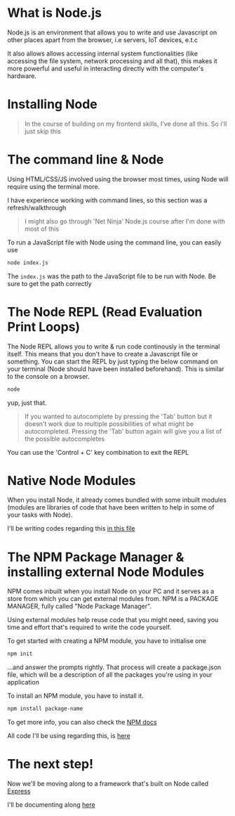 # What is Node.js

Node.js is an environment that allows you to write and use Javascript on other places apart from the browser, i.e servers, IoT devices, e.t.c

It also allows allows accessing internal system functionalities (like accessing the file system, network processing and all that), this makes it more powerful and useful in interacting directly with the computer's hardware.

# Installing Node

> In the course of building on my frontend skills, I've done all this. So i'll just skip this

# The command line & Node

Using HTML/CSS/JS involved using the browser most times, using Node will require using the terminal more.

I have experience working with command lines, so this section was a refresh/walkthrough

> I might also go through 'Net Ninja' Node.js course after I'm done with most of this

To run a JavaScript file with Node using the command line, you can easily use
```bash
node index.js
```

The `index.js` was the path to the JavaScript file to be run with Node. Be sure to get the path correctly

# The Node REPL (Read Evaluation Print Loops)

The Node REPL allows you to write & run code continously in the terminal itself. This means that you don't have to create a Javascript file or something. You can start the REPL by just typing the below command on your terminal (Node should have been installed beforehand). This is similar to the console on a browser.

```bash
node
```

yup, just that.

> If you wanted to autocomplete by pressing the 'Tab' button but it doesn't work due to multiple possibilities of what might be autocompleted. Pressing the 'Tab' button again will give you a list of the possible autocompletes

You can use the 'Control + C' key combination to exit the REPL

# Native Node Modules

When you install Node, it already comes bundled with some inbuilt modules (modules are libraries of code that have been written to help in some of your tasks with Node).

I'll be writing codes regarding this [in this file](./nativeNodeModules.js)

# The NPM Package Manager & installing external Node Modules

NPM comes inbuilt when you install Node on your PC and it serves as a store from which you can get external modules from. NPM is a PACKAGE MANAGER, fully called "Node Package Manager".

Using external modules help reuse code that you might need, saving you time and effort that's required to write the code yourself.

To get started with creating a NPM module, you have to initialise one
```bash
npm init
```

...and answer the prompts rightly. That process will create a package.json file, which will be a description of all the packages you're using in your application

To install an NPM module, you have to install it. 
```bash
npm install package-name
```

To get more info, you can also check the [NPM docs](https://www.npmjs.com/) 

All code I'll be using regarding this, is [here](./NPM%20Modules/index.js)

# The next step!

Now we'll be moving along to a framework that's built on Node called [Express](https://expressjs.com/)

I'll be documenting along [here](../Express/README.md)